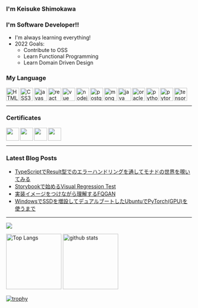 ### I'm Keisuke Shimokawa

<!-- [![Twitter Follow](https://img.shields.io/twitter/follow/codeSTACKr?color=1DA1F2&logo=twitter&style=for-the-badge)](https://twitter.com/intent/follow?original_referer=https%3A%2F%2Fgithub.com%2FcodeSTACKr&screen_name=shimopino) -->

### I'm Software Developer!!

- I'm always learning everything!
- 2022 Goals:
    - Contribute to OSS
    - Learn Functional Programming
    - Learn Domain Driven Design

### My Language

<img align="left" alt="HTML5" width="35px" height="35px" src="https://cdn.svgporn.com/logos/html-5.svg" />
<img align="left" alt="CSS3" width="35px" height="35px" src="https://cdn.svgporn.com/logos/css-3.svg" />
<img align="left" alt="javascript" width="35px" height="35px" src="https://cdn.svgporn.com/logos/javascript.svg" />
<img align="left" alt="react" width="35px" height="35px" src="https://cdn.svgporn.com/logos/react.svg" />
<img align="left" alt="vue" width="35px" height="35px" src="https://cdn.svgporn.com/logos/vue.svg" />
<img align="left" alt="nodejs" width="35px" height="35px" src="https://cdn.svgporn.com/logos/nodejs.svg" />
<img align="left" alt="postgresql" width="35px" height="35px" src="https://cdn.svgporn.com/logos/postgresql.svg" />
<img align="left" alt="mongodb" width="35px" height="35px" src="https://cdn.svgporn.com/logos/mongodb.svg" />
<img align="left" alt="java" width="35px" height="35px" src="https://cdn.svgporn.com/logos/java.svg" />
<img align="left" alt="oracle" width="35px" height="35px" src="https://cdn.svgporn.com/logos/oracle.svg" />
<img align="left" alt="python" width="35px" height="35px" src="https://cdn.svgporn.com/logos/python.svg" />
<img align="left" alt="pytorch" width="35px" height="35px" src="https://cdn.svgporn.com/logos/pytorch.svg" />
<img align="left" alt="tensorflow" width="35px"height="35px"  src="https://cdn.svgporn.com/logos/tensorflow.svg" />

<br />
<br />

---

### Certificates

<img align="left" width="35px" height="35px" src="https://user-images.githubusercontent.com/33191285/220005728-d5349ef1-ff24-4741-a36f-9597e8450dfd.png">
<img align="left" width="35px" height="35px" src="https://user-images.githubusercontent.com/33191285/220005842-63223d96-4933-4d9c-aa25-c27e233980b1.png">
<img align="left" width="35px" height="35px" src="https://user-images.githubusercontent.com/33191285/220005852-c94e0adf-8450-438a-bb3d-efb51e5dd69b.png">
<img align="left" width="35px" height="35px" src="https://user-images.githubusercontent.com/33191285/220008276-bab86f81-3638-4ab7-a725-03437b076e4e.png">

<br />
<br />

---

### Latest Blog Posts
<!-- BLOG-POST-LIST:START -->
- [TypeScriptでResult型でのエラーハンドリングを通してモナドの世界を覗いてみる](https://qiita.com/shimopino/items/d194957599dd45e91a5f)
- [Storybookで始めるVisual Regression Test](https://qiita.com/shimopino/items/e143b3d1a942e577dc31)
- [実装イメージをつけながら理解するFQGAN](https://qiita.com/shimopino/items/3e4537b0f821292f8022)
- [WindowsでSSDを増設してデュアルブートしたUbuntuでPyTorch&lpar;GPU&rpar;を使うまで](https://qiita.com/shimopino/items/464ca8d5294a3a2cb9ee)
<!-- BLOG-POST-LIST:END -->

---

![](https://github-profile-summary-cards.vercel.app/api/cards/profile-details?username=shimopino&theme=vue)

<p align="left"> 
  <img alt="Top Langs" height="150px" src="https://github-readme-stats.vercel.app/api/top-langs/?username=shimopino&theme=vue&layout=compact&show_icons=true" />
  <img alt="github stats" height="150px" src="https://github-readme-stats.vercel.app/api?username=shimopino&theme=vue&show_icons=ture" />
</p>

[![trophy](https://github-profile-trophy.vercel.app/?username=shimopino&column=7
)](https://github.com/ryo-ma/github-profile-trophy)
